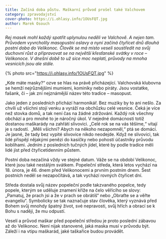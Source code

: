 ```yaml
---
title: Začíná doba půstu. Maškarní průvod prošel také Valchovem
category: zpravodajství
cover-photo: https://i.ohlasy.info/1OUsFQT.jpg
author: Marek Osouch
---
```


*Rej masek mohl každý spatřit uplynulou neděli ve Valchově. A nejen tam. Průvodem vyvrcholily masopustní oslavy a nyní začíná čtyřicet dnů dlouhá postní doba do Velikonoc. Člověk se má místo veselí soustředit na svůj duchovní růst a připravovat se na největší křesťanské svátky v roce – Velikonoce. V dnešní době to už sice moc neplatí, průvody na mnoha vesnicích jsou ale stále.*

{% photo src="https://i.ohlasy.info/1OUsFQT.jpg" %}

„Kde máte masky?“ ozve se hlas na právě přicházející. Valchovská klubovna se hemží nejrůznějšími mumiemi, kominíky nebo piráty. Jsou vostatke, fašank, či – jak zní nejznámější název této tradice – masopust.

Jako jeden z posledních přichází harmonikář. Bez muziky by to ani nešlo. Za chvíli už všichni stojí venku a vyráží na obchůzku celé vesnice. Čeká je více než stovka domů, a tak není čas na žádné zdržování. Každý rok všechny obchází a pro mnohé to je náročný úkol. V nejedné domácnosti totiž dostanou maškarády na zahřátí slivovici. „Celé rok se na vás těšíme,“ vítají je s radostí.  „Měli všichni? Abych na někoho nezapomněl,“ ptá se domácí. Je jasné, že tady bez vypité slivovice nikdo neodejde. Když ne slivovici, tak lidé přispějí nějakými penězi do kasičky nebo pohostí účastníky průvodu koblihami. Jedním z posledních tučných jídel, které by podle tradice měli lidé jíst před čtyřicetidenním půstem.

Postní doba nezačíná vždy ve stejné datum. Váže se na období Velikonoc, které jsou také nestálým svátkem. Popeleční středa, která letos vychází na 18. února, je 46. dnem před Velikonocemi a prvním postním dnem. Šest postních neděl se nezapočítává, a tak vychází rovných čtyřicet dní.

Středa dostala svůj název popeleční podle takzvaného popelce, tedy popele, kterým se uděluje znamení kříže na čelo věřícího se slovy: „Pamatuj, že prach jsi a že v prach se obrátíš“ nebo „Obraťte se a věřte evangeliu“. Symbolicky se tak naznačuje stav člověka, který vyznává před Bohem svůj mnohdy špatný život, své nepravosti, svůj hřích a obrací se k Bohu s nadějí, že mu odpustí.

Veselí a průvod maškar před popeleční středou je proto poslední zábavou až do Velikonoc. Není nijak stanovené, jaká maska musí v průvodu být. Záleží i na vtipu maškarád, jaké taškařice budou provádět.
